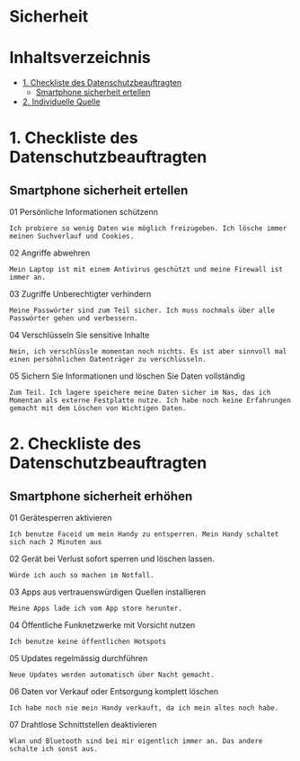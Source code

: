 # Sicherheit <!-- omit in toc -->

# Inhaltsverzeichnis <!-- omit in toc -->
- [1. Checkliste des Datenschutzbeauftragten](#1-checkliste-des-datenschutzbeauftragten)
  - [Smartphone sicherheit ertellen](#smartphone-sicherheit-ertellen)
- [2. Individuelle Quelle](#2-individuelle-quelle)

# 1. Checkliste des Datenschutzbeauftragten

## Smartphone sicherheit ertellen

01 Persönliche Informationen schützenn

    Ich probiere so wenig Daten wie möglich freizugeben. Ich lösche immer meinen Suchverlauf und Cookies.

02 Angriffe abwehren

    Mein Laptop ist mit einem Antivirus geschützt und meine Firewall ist immer an.

03 Zugriffe Unberechtigter verhindern

    Meine Passwörter sind zum Teil sicher. Ich muss nochmals über alle Passwörter gehen und verbessern.

04 Verschlüsseln Sie sensitive Inhalte

    Nein, ich verschlüssle momentan noch nichts. Es ist aber sinnvoll mal einen persöhnlichen Datenträger zu verschlüsseln.

05 Sichern Sie Informationen und löschen Sie Daten vollständig

    Zum Teil. Ich lagere speichere meine Daten sicher im Nas, das ich Momentan als externe Festplatte nutze. Ich habe noch keine Erfahrungen gemacht mit dem Löschen von Wichtigen Daten.
    
    
   
# 2. Checkliste des Datenschutzbeauftragten
    
## Smartphone sicherheit erhöhen

01 Gerätesperren aktivieren

    Ich benutze Faceid um mein Handy zu entsperren. Mein Handy schaltet sich nach 2 Minuten aus
    
02 Gerät bei Verlust sofort sperren und löschen lassen.

    Würde ich auch so machen im Notfall.
    
03 Apps aus vertrauenswürdigen Quellen installieren

    Meine Apps lade ich vom App store herunter.
    
04 Öffentliche Funknetzwerke mit Vorsicht nutzen

    Ich benutze keine öffentlichen Hotspots
    
05 Updates regelmässig durchführen

    Neue Updates werden automatisch über Nacht gemacht.
    
06 Daten vor Verkauf oder Entsorgung komplett löschen

    Ich habe noch nie mein Handy verkauft, da ich mein altes noch habe.
    
07 Drahtlose Schnittstellen deaktivieren

    Wlan und Bluetooth sind bei mir eigentlich immer an. Das andere schalte ich sonst aus.


